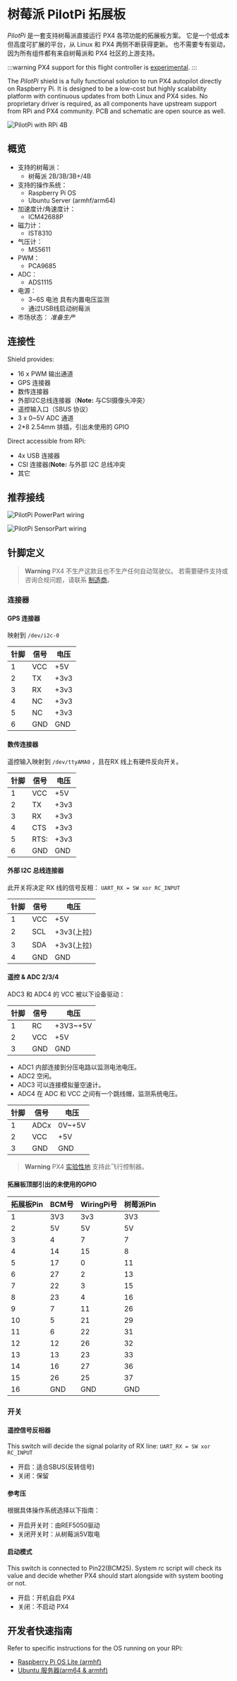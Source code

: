 # 树莓派 PilotPi 拓展板

*PilotPi* 是一套支持树莓派直接运行 PX4 各项功能的拓展板方案。 它是一个低成本但高度可扩展的平台，从 Linux 和 PX4 两侧不断获得更新。 也不需要专有驱动，因为所有组件都有来自树莓派和 PX4 社区的上游支持。

:::warning
PX4 support for this flight controller is [experimental](../flight_controller/autopilot_experimental.md).
:::

The *PilotPi* shield is a fully functional solution to run PX4 autopilot directly on Raspberry Pi. It is designed to be a low-cost but highly scalability platform with continuous updates from both Linux and PX4 sides. No proprietary driver is required, as all components have upstream support from RPi and PX4 community. PCB and schematic are open source as well.

![PilotPi with RPi 4B](../../assets/flight_controller/pilotpi/hardware-pilotpi4b.png)

## 概览

* 支持的树莓派：
  * 树莓派 2B/3B/3B+/4B
* 支持的操作系统：
  * Raspberry Pi OS
  * Ubuntu Server (armhf/arm64)
* 加速度计/角速度计：
  * ICM42688P
* 磁力计：
  * IST8310
* 气压计：
  * MS5611
* PWM：
  * PCA9685
* ADC：
  * ADS1115
* 电源：
  * 3~6S 电池 具有内置电压监测
  * 通过USB线启动树莓派
* 市场状态： *准备生产*

## 连接性

Shield provides:

* 16 x PWM 输出通道
* GPS 连接器
* 数传连接器
* 外部I2C总线连接器（**Note:** 与CSI摄像头冲突）
* 遥控输入口（SBUS 协议）
* 3 x 0~5V ADC 通道
* 2\*8 2.54mm 排插，引出未使用的 GPIO

Direct accessible from RPi:

* 4x USB 连接器
* CSI 连接器(**Note:** 与外部 I2C 总线冲突
* 其它

## 推荐接线

![PilotPi PowerPart wiring](../../assets/flight_controller/pilotpi/pilotpi_pwr_wiring.png)

![PilotPi SensorPart wiring](../../assets/flight_controller/pilotpi/pilotpi_sens_wiring.png)

## 针脚定义

> **Warning** PX4 不生产这款且也不生产任何自动驾驶仪。 若需要硬件支持或咨询合规问题，请联系 [制造商](mailto:lhf2613@gmail.com)。

### 连接器

#### GPS 连接器

映射到 `/dev/i2c-0`

| 针脚 | 信号  | 电压   |
| -- | --- | ---- |
| 1  | VCC | +5V  |
| 2  | TX  | +3v3 |
| 3  | RX  | +3v3 |
| 4  | NC  | +3v3 |
| 5  | NC  | +3v3 |
| 6  | GND | GND  |

#### 数传连接器

遥控输入映射到 `/dev/ttyAMA0` ，且在RX 线上有硬件反向开关。

| 针脚 | 信号   | 电压   |
| -- | ---- | ---- |
| 1  | VCC  | +5V  |
| 2  | TX   | +3v3 |
| 3  | RX   | +3v3 |
| 4  | CTS  | +3v3 |
| 5  | RTS: | +3v3 |
| 6  | GND  | GND  |

#### 外部 I2C 总线连接器

此开关将决定 RX 线的信号反相： `UART_RX = SW xor RC_INPUT`

| 针脚 | 信号  | 电压       |
| -- | --- | -------- |
| 1  | VCC | +5V      |
| 2  | SCL | +3v3(上拉) |
| 3  | SDA | +3v3(上拉) |
| 4  | GND | GND      |

#### 遥控 & ADC 2/3/4

ADC3 和 ADC4 的 VCC 被以下设备驱动：

| 针脚 | 信号  | 电压       |
| -- | --- | -------- |
| 1  | RC  | +3V3~+5V |
| 2  | VCC | +5V      |
| 3  | GND | GND      |

- ADC1 内部连接到分压电路以监测电池电压。
- ADC2 空闲。
- ADC3 可以连接模拟量空速计。
- ADC4 在 ADC 和 VCC 之间有一个跳线帽，监测系统电压。

| 针脚 | 信号   | 电压     |
| -- | ---- | ------ |
| 1  | ADCx | 0V~+5V |
| 2  | VCC  | +5V    |
| 3  | GND  | GND    |

> **Warning** PX4 [实验性地](../flight_controller/autopilot_experimental.md) 支持此飞行控制器。

#### 拓展板顶部引出的未使用的GPIO

| 拓展板Pin | BCM号 | WiringPi号 | 树莓派Pin |
| ------ | ---- | --------- | ------ |
| 1      | 3V3  | 3v3       | 3V3    |
| 2      | 5V   | 5V        | 5V     |
| 3      | 4    | 7         | 7      |
| 4      | 14   | 15        | 8      |
| 5      | 17   | 0         | 11     |
| 6      | 27   | 2         | 13     |
| 7      | 22   | 3         | 15     |
| 8      | 23   | 4         | 16     |
| 9      | 7    | 11        | 26     |
| 10     | 5    | 21        | 29     |
| 11     | 6    | 22        | 31     |
| 12     | 12   | 26        | 32     |
| 13     | 13   | 23        | 33     |
| 14     | 16   | 27        | 36     |
| 15     | 26   | 25        | 37     |
| 16     | GND  | GND       | GND    |

### 开关

#### 遥控信号反相器

This switch will decide the signal polarity of RX line: `UART_RX = SW xor RC_INPUT`

* 开启：适合SBUS(反转信号)
* 关闭：保留

#### 参考压

根据具体操作系统选择以下指南：
* 开启开关时：由REF5050驱动
* 关闭开关时：从树莓派5V取电

#### 启动模式

This switch is connected to Pin22(BCM25). System rc script will check its value and decide whether PX4 should start alongside with system booting or not.

* 开启：开机自启 PX4
* 关闭：不启动 PX4

## 开发者快速指南

Refer to specific instructions for the OS running on your RPi:
- [Raspberry Pi OS Lite (armhf)](raspberry_pi_pilotpi_rpios.md)
- [Ubuntu 服务器(arm64 & armhf)](raspberry_pi_pilotpi_ubuntu_server.md)
